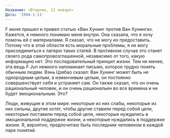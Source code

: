 ```yaml
---
Название: «Вторник, 11 января»
Дата: '1994-1-11'
---
```

F июня пришел и привел статью «Ван Хунинг против Ван Хунинга». Кажется, я немного понимаю меня внутри. Она сказала, что я хочу помочь ей с материалами. Я сказал, что не могу их предоставить. Потому что в этой области есть моральные проблемы, я не могу присоединиться к лагерю таких статей. В противном случае это станет своего рода самопровозглашенной, независимо от того, какую информацию нет. Это последовательный принцип жизни. Тем не менее, эта вещь F Jun немного напоминает письмо, которое трудно понять обычным людям. Вэнь Цзябао сказал: Ван Хунинг может быть не однородным целым, а изменчивым целым, он постоянно совершенствует себя и устраняет сам. Он также сказал, что он очень рациональный человек, и он очень рациональен во все времена и не будет эмоциональным. Это?

Люди, живущие в этом мире: некоторые из них слабы, некоторые из них сильны, другие хотят, чтобы другие ставили перед собой цели, некоторые поставили перед собой цели, некоторые нуждались в эмоциональной поддержке жизни, а некоторые нуждались в поддержке жизни. Я, вероятно, предпочитаю быть последним человеком в каждой паре понятий.